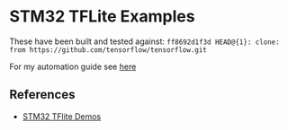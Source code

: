 # STM32 TFLite Examples

These have been built and tested against: ```ff8692d1f3d HEAD@{1}: clone: from https://github.com/tensorflow/tensorflow.git```

For my automation guide see [here](https://github.com/johnosbb/Automation/wiki/STM32MP1)

## References

- [STM32 TFlite Demos](https://github.com/PhilippvK/stm32-tflm-demos)
